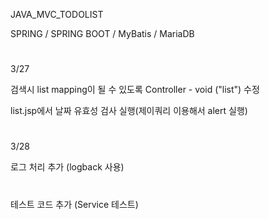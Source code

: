 JAVA_MVC_TODOLIST

SPRING / SPRING BOOT / MyBatis / MariaDB

#
3/27

검색시 list mapping이 될 수 있도록 Controller - void ("list") 수정

list.jsp에서 날짜 유효성 검사 실행(제이쿼리 이용해서 alert 실행)

#
3/28

로그 처리 추가 (logback 사용)

#
테스트 코드 추가 (Service 테스트)